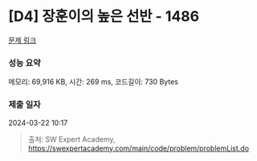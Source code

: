 # [D4] 장훈이의 높은 선반 - 1486 

[문제 링크](https://swexpertacademy.com/main/code/problem/problemDetail.do?contestProbId=AV2b7Yf6ABcBBASw) 

### 성능 요약

메모리: 69,916 KB, 시간: 269 ms, 코드길이: 730 Bytes

### 제출 일자

2024-03-22 10:17



> 출처: SW Expert Academy, https://swexpertacademy.com/main/code/problem/problemList.do